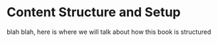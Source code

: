 # Content Structure and Setup

blah blah, here is where we will talk about how this book is structured